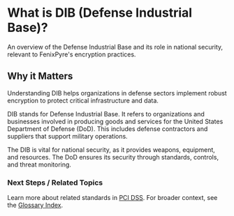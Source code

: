 # What is DIB (Defense Industrial Base)?

An overview of the Defense Industrial Base and its role in national security, relevant to FenixPyre's encryption practices.


## Why it Matters
Understanding DIB helps organizations in defense sectors implement robust encryption to protect critical infrastructure and data.

DIB stands for Defense Industrial Base. It refers to organizations and businesses involved in producing goods and services for the United States Department of Defense (DoD). This includes defense contractors and suppliers that support military operations.

The DIB is vital for national security, as it provides weapons, equipment, and resources. The DoD ensures its security through standards, controls, and threat monitoring.

### Next Steps / Related Topics
Learn more about related standards in [PCI DSS](./pci-dss.md). For broader context, see the [Glossary Index](../11-references-&-glossary/index.md).
